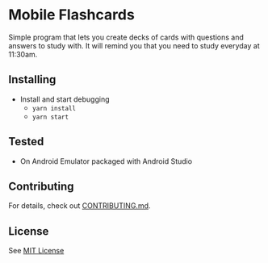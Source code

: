 # Mobile Flashcards

Simple program that lets you create decks of cards with questions and answers to study with.  It will remind you that you need to study everyday at 11:30am.

## Installing
* Install and start debugging
    - `yarn install`
    - `yarn start`

## Tested
* On Android Emulator packaged with Android Studio

## Contributing

For details, check out [CONTRIBUTING.md](CONTRIBUTING.md).

## License

See [MIT License](LICENSE)